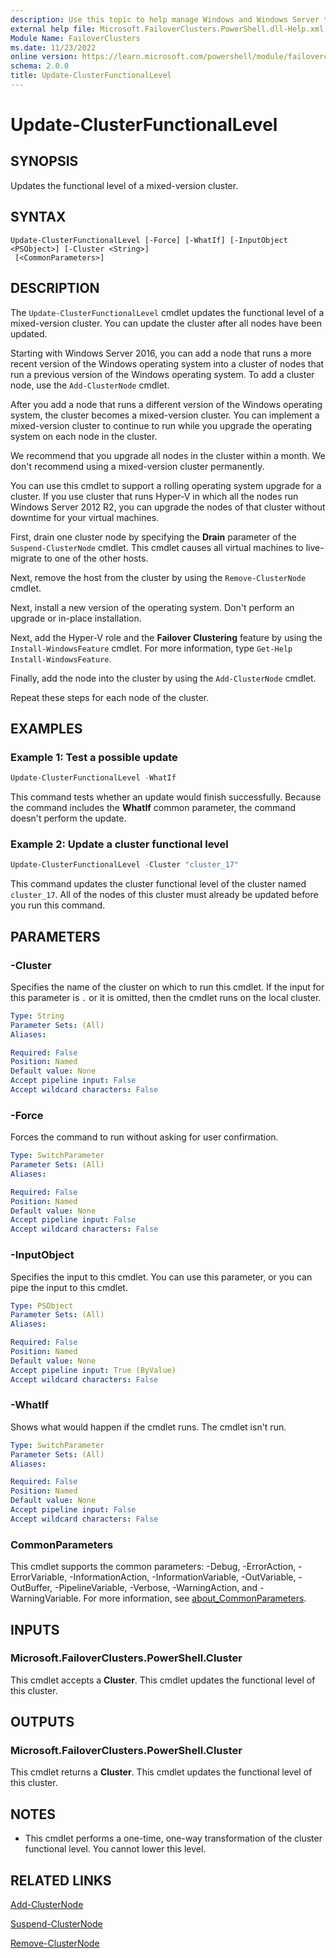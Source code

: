 ```yaml
---
description: Use this topic to help manage Windows and Windows Server technologies with Windows PowerShell.
external help file: Microsoft.FailoverClusters.PowerShell.dll-Help.xml
Module Name: FailoverClusters
ms.date: 11/23/2022
online version: https://learn.microsoft.com/powershell/module/failoverclusters/update-clusterfunctionallevel?view=windowsserver2022-ps&wt.mc_id=ps-gethelp
schema: 2.0.0
title: Update-ClusterFunctionalLevel
---
```


# Update-ClusterFunctionalLevel

## SYNOPSIS
Updates the functional level of a mixed-version cluster.

## SYNTAX

```
Update-ClusterFunctionalLevel [-Force] [-WhatIf] [-InputObject <PSObject>] [-Cluster <String>]
 [<CommonParameters>]
```

## DESCRIPTION

The `Update-ClusterFunctionalLevel` cmdlet updates the functional level of a mixed-version
cluster. You can update the cluster after all nodes have been updated.

Starting with Windows Server 2016, you can add a node that runs a more recent version of the Windows
operating system into a cluster of nodes that run a previous version of the Windows operating
system. To add a cluster node, use the `Add-ClusterNode` cmdlet.

After you add a node that runs a different version of the Windows operating system, the cluster
becomes a mixed-version cluster. You can implement a mixed-version cluster to continue to run while
you upgrade the operating system on each node in the cluster.

We recommend that you upgrade all nodes in the cluster within a month. We don't recommend using a
mixed-version cluster permanently.

You can use this cmdlet to support a rolling operating system upgrade for a cluster. If you use
cluster that runs Hyper-V in which all the nodes run Windows Server 2012 R2, you can upgrade the
nodes of that cluster without downtime for your virtual machines.

First, drain one cluster node by specifying the **Drain** parameter of the `Suspend-ClusterNode`
cmdlet. This cmdlet causes all virtual machines to live-migrate to one of the other hosts.

Next, remove the host from the cluster by using the `Remove-ClusterNode` cmdlet.

Next, install a new version of the operating system. Don't perform an upgrade or in-place
installation.

Next, add the Hyper-V role and the **Failover Clustering** feature by using the
`Install-WindowsFeature` cmdlet. For more information, type `Get-Help Install-WindowsFeature`.

Finally, add the node into the cluster by using the `Add-ClusterNode` cmdlet.

Repeat these steps for each node of the cluster.

## EXAMPLES

### Example 1: Test a possible update

```powershell
Update-ClusterFunctionalLevel -WhatIf
```

This command tests whether an update would finish successfully. Because the command includes the
**WhatIf** common parameter, the command doesn't perform the update.

### Example 2: Update a cluster functional level

```powershell
Update-ClusterFunctionalLevel -Cluster "cluster_17"
```

This command updates the cluster functional level of the cluster named `cluster_17`. All of the
nodes of this cluster must already be updated before you run this command.

## PARAMETERS

### -Cluster

Specifies the name of the cluster on which to run this cmdlet. If the input for this parameter is
`.` or it is omitted, then the cmdlet runs on the local cluster.

```yaml
Type: String
Parameter Sets: (All)
Aliases: 

Required: False
Position: Named
Default value: None
Accept pipeline input: False
Accept wildcard characters: False
```

### -Force

Forces the command to run without asking for user confirmation.

```yaml
Type: SwitchParameter
Parameter Sets: (All)
Aliases: 

Required: False
Position: Named
Default value: None
Accept pipeline input: False
Accept wildcard characters: False
```

### -InputObject

Specifies the input to this cmdlet. You can use this parameter, or you can pipe the input to this
cmdlet.

```yaml
Type: PSObject
Parameter Sets: (All)
Aliases: 

Required: False
Position: Named
Default value: None
Accept pipeline input: True (ByValue)
Accept wildcard characters: False
```

### -WhatIf

Shows what would happen if the cmdlet runs. The cmdlet isn't run.

```yaml
Type: SwitchParameter
Parameter Sets: (All)
Aliases: 

Required: False
Position: Named
Default value: None
Accept pipeline input: False
Accept wildcard characters: False
```

### CommonParameters

This cmdlet supports the common parameters: -Debug, -ErrorAction, -ErrorVariable,
-InformationAction, -InformationVariable, -OutVariable, -OutBuffer, -PipelineVariable, -Verbose,
-WarningAction, and -WarningVariable. For more information, see
[about_CommonParameters](https://go.microsoft.com/fwlink/?LinkID=113216).

## INPUTS

### Microsoft.FailoverClusters.PowerShell.Cluster

This cmdlet accepts a **Cluster**. This cmdlet updates the functional level of this cluster.

## OUTPUTS

### Microsoft.FailoverClusters.PowerShell.Cluster

This cmdlet returns a **Cluster**. This cmdlet updates the functional level of this cluster.

## NOTES

* This cmdlet performs a one-time, one-way transformation of the cluster functional level. You
  cannot lower this level.

## RELATED LINKS

[Add-ClusterNode](./Add-ClusterNode.md)

[Suspend-ClusterNode](./Suspend-ClusterNode.md)

[Remove-ClusterNode](./Remove-ClusterNode.md)
